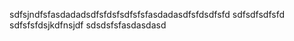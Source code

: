 sdfsjndfsfasdadadsdfsfdsfsdfsfsfasdadasdfsfdsdfsfd
sdfsdfsdfsfd
sdfsfsfdsjkdfnsjdf
sdsdsfsfasdasdasd
